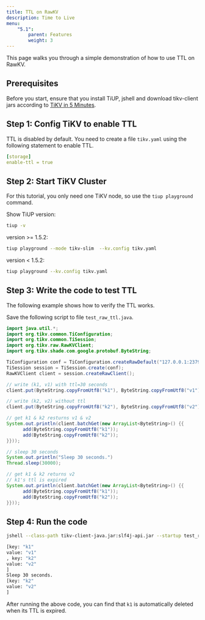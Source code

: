 ```yaml
---
title: TTL on RawKV
description: Time to Live
menu:
    "5.1":
        parent: Features
        weight: 3
---
```


This page walks you through a simple demonstration of how to use TTL on RawKV.

## Prerequisites

Before you start, ensure that you install TiUP, jshell and download tikv-client jars according to [TiKV in 5 Minutes](../../tikv-in-5-minutes).

## Step 1: Config TiKV to enable TTL

TTL is disabled by default. You need to create a file `tikv.yaml` using the following statement to enable TTL.

```yaml
[storage]
enable-ttl = true
```

## Step 2: Start TiKV Cluster

For this tutorial, you only need one TiKV node, so use the `tiup playground` command.

Show TiUP version:

```bash
tiup -v
```

version >= 1.5.2:

```bash
tiup playground --mode tikv-slim  --kv.config tikv.yaml
```

version < 1.5.2:

```bash
tiup playground --kv.config tikv.yaml
```

## Step 3: Write the code to test TTL

The following example shows how to verify the TTL works.

Save the following script to file `test_raw_ttl.java`.

```java
import java.util.*;
import org.tikv.common.TiConfiguration;
import org.tikv.common.TiSession;
import org.tikv.raw.RawKVClient;
import org.tikv.shade.com.google.protobuf.ByteString;

TiConfiguration conf = TiConfiguration.createRawDefault("127.0.0.1:2379");
TiSession session = TiSession.create(conf);
RawKVClient client = session.createRawClient();

// write (k1, v1) with ttl=30 seconds
client.put(ByteString.copyFromUtf8("k1"), ByteString.copyFromUtf8("v1"), 30);

// write (k2, v2) without ttl
client.put(ByteString.copyFromUtf8("k2"), ByteString.copyFromUtf8("v2"));

// get k1 & k2 resturns v1 & v2
System.out.println(client.batchGet(new ArrayList<ByteString>() {{
      add(ByteString.copyFromUtf8("k1"));
      add(ByteString.copyFromUtf8("k2"));
}}));

// sleep 30 seconds
System.out.println("Sleep 30 seconds.")
Thread.sleep(30000);

// get k1 & k2 returns v2
// k1's ttl is expired
System.out.println(client.batchGet(new ArrayList<ByteString>() {{
      add(ByteString.copyFromUtf8("k1"));
      add(ByteString.copyFromUtf8("k2"));
}}));
```

## Step 4: Run the code

```bash
jshell --class-path tikv-client-java.jar:slf4j-api.jar --startup test_raw_ttl.java

[key: "k1"
value: "v1"
, key: "k2"
value: "v2"
]
Sleep 30 seconds.
[key: "k2"
value: "v2"
]
```

After running the above code, you can find that `k1` is automatically deleted when its TTL is expired.
